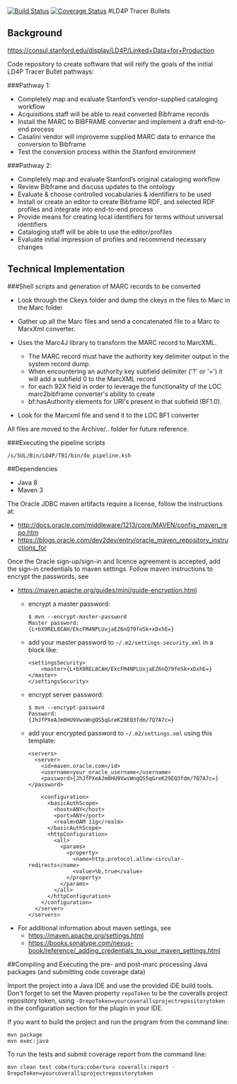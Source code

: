 [![Build Status](https://travis-ci.org/sul-dlss/ld4p-tracer-bullets.svg?branch=develop)](https://travis-ci.org/sul-dlss/ld4p-tracer-bullets)
[![Coverage Status](https://coveralls.io/repos/github/sul-dlss/ld4p-tracer-bullets/badge.svg?branch=develop)](https://coveralls.io/github/sul-dlss/ld4p-tracer-bullets?branch=develop)
#LD4P Tracer Bullets

## Background
https://consul.stanford.edu/display/LD4P/Linked+Data+for+Production

Code repository to create software that will reify the goals of the initial LD4P Tracer Bullet pathways:

###Pathway 1:
- Completely map and evaluate Stanford’s vendor-supplied cataloging workflow
- Acquisitions staff will be able to read converted Bibframe records
- Install the MARC to BIBFRAME converter and implement a draft end-to-end process
- Casalini vendor will improveme supplied MARC data to enhance the conversion to Bibframe
- Test the conversion process within the Stanford environment

###Pathway 2:
- Completely map and evaluate Stanford’s original cataloging workflow
- Review Bibframe and discuss updates to the ontology
- Evaluate & choose controlled vocabularies & identifiers to be used
- Install or create an editor to create Bibframe RDF, and selected RDF profiles and integrate into end-to-end process
- Provide means for creating local identifiers for terms without universal identifiers
- Cataloging staff will be able to use the editor/profiles
- Evaluate initial impression of profiles and recommend necessary changes

## Technical Implementation

###Shell scripts and generation of MARC records to be converted
- Look through the Ckeys folder and dump the ckeys in the files to Marc in the Marc folder

- Gather up all the Marc files and send a concatenated file to a Marc to MarxXml converter.

- Uses the Marc4J library to transform the MARC record to MarcXML.

    - The MARC record must have the authority key delimiter  output in the system record dump.
    - When encountering an authority key subfield delimiter ('?' or '=') it will add a subfield 0 to the MarcXML record 
    - for each 92X field in order to leverage the functionality of the LOC marc2bibframe converter's ability to create
    - bf:hasAuthority elements for URI's present in that subfield (BF1.0).

- Look for the Marcxml file and send it to the LOC BF1 converter

All files are moved to the Archive/.. folder for future reference.

###Executing the pipeline scripts
```
/s/SUL/Bin/LD4P/TB1/bin/do_pipeline.ksh
```

##Dependencies

- Java 8
- Maven 3

The Oracle JDBC maven artifacts require a license, follow the instructions at:
- http://docs.oracle.com/middleware/1213/core/MAVEN/config_maven_repo.htm
- https://blogs.oracle.com/dev2dev/entry/oracle_maven_repository_instructions_for

Once the Oracle sign-up/sign-in and licence agreement is accepted, add the sign-in
credentials to maven settings.  Follow maven instructions to encrypt the passwords, see
- https://maven.apache.org/guides/mini/guide-encryption.html
  - encrypt a master password:

        $ mvn --encrypt-master-password
        Master password:
        {L+bX9REL8CAH/EkcFM4NPLUxjaEZ6nQ79feSk+xDxhE=}

  - add your master password to `~/.m2/settings-security.xml` in a block like:

        <settingsSecurity>
            <master>{L+bX9REL8CAH/EkcFM4NPLUxjaEZ6nQ79feSk+xDxhE=}</master>
        </settingsSecurity>

  - encrypt server password:

        $ mvn --encrypt-password
        Password:
        {JhJfPXeAJm0HU9VwsWngQS5qGreK29EQ3fdm/7Q7A7c=}

  - add your encrypted password to `~/.m2/settings.xml` using this template:

        <servers>
          <server>
            <id>maven.oracle.com</id>
            <username>your_oracle_username</username>
            <password>{JhJfPXeAJm0HU9VwsWngQS5qGreK29EQ3fdm/7Q7A7c=}</password>

            <configuration>
              <basicAuthScope>
                <host>ANY</host>
                <port>ANY</port>
                <realm>OAM 11g</realm>
              </basicAuthScope>
              <httpConfiguration>
                <all>
                  <params>
                    <property>
                      <name>http.protocol.allow-circular-redirects</name>
                      <value>%b,true</value>
                    </property>
                  </params>
                </all>
              </httpConfiguration>
            </configuration>
          </server>
        </servers>

- For additional information about maven settings, see
    - https://maven.apache.org/settings.html
    - https://books.sonatype.com/nexus-book/reference/_adding_credentials_to_your_maven_settings.html


##Compiling and Executing the pre- and post-marc processing Java packages (and submitting code coverage data)

Import the project into a Java IDE and use the provided iDE build tools. Don't forget to set the Maven property 
`repoToken` to be the coveralls project repository token, using `-DrepoToken=yourcoverallsprojectrepositorytoken` in the 
configuration section for the plugin in your IDE.

If you want to build the project and run the program from the command line:
```
mvn package
mvn exec:java
```

To run the tests and submit coverage report from the command line:
```
mvn clean test cobertura:cobertura coveralls:report -DrepoToken=yourcoverallsprojectrepositorytoken
```
